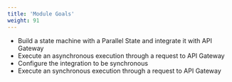 ```yaml
---
title: 'Module Goals'
weight: 91
---
```


- Build a state machine with a Parallel State and integrate it with API Gateway
- Execute an asynchronous execution through a request to API Gateway
- Configure the integration to be synchronous
- Execute an synchronous execution through a request to API Gateway
